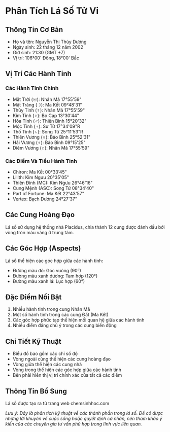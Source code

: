 # Phân Tích Lá Số Tử Vi

## Thông Tin Cơ Bản
- Họ và tên: Nguyễn Thị Thùy Dương
- Ngày sinh: 22 tháng 12 năm 2002
- Giờ sinh: 21:30 (GMT +7)
- Vị trí: 106°00' Đông, 18°00' Bắc

## Vị Trí Các Hành Tinh

### Các Hành Tinh Chính
- Mặt Trời (☉): Nhân Mã 17°55'59"
- Mặt Trăng (☽): Ma Kết 09°48'31"
- Thủy Tinh (☿): Nhân Mã 17°55'59"
- Kim Tinh (♀): Bọ Cạp 13°30'44"
- Hỏa Tinh (♂): Thiên Bình 15°20'32"
- Mộc Tinh (♃): Sư Tử 17°34'09"R
- Thổ Tinh (♄): Song Tử 25°11'53"R
- Thiên Vương (♅): Bảo Bình 25°52'31"
- Hải Vương (♆): Bảo Bình 09°15'25"
- Diêm Vương (♇): Nhân Mã 17°55'59"

### Các Điểm Và Tiểu Hành Tinh
- Chiron: Ma Kết 00°33'45"
- Lilith: Kim Ngưu 20°35'05"
- Thiên Đỉnh (MC): Kim Ngưu 26°46'16"
- Cung Mệnh (ASC): Song Tử 08°34'40"
- Part of Fortune: Ma Kết 22°43'57"
- Vertex: Bạch Dương 24°27'37"

## Các Cung Hoàng Đạo
Lá số sử dụng hệ thống nhà Placidus, chia thành 12 cung được đánh dấu bởi vòng tròn màu vàng ở trung tâm.

## Các Góc Hợp (Aspects)
Lá số thể hiện các góc hợp giữa các hành tinh:
- Đường màu đỏ: Góc vuông (90°)
- Đường màu xanh dương: Tam hợp (120°)
- Đường màu xanh lá: Lục hợp (60°)

## Đặc Điểm Nổi Bật
1. Nhiều hành tinh trong cung Nhân Mã
2. Một số hành tinh trong các cung Đất (Ma Kết)
3. Các góc hợp phức tạp thể hiện mối quan hệ giữa các hành tinh
4. Nhiều điểm đáng chú ý trong các cung biến động

## Chi Tiết Kỹ Thuật
- Biểu đồ bao gồm các chỉ số độ
- Vòng ngoài cùng thể hiện các cung hoàng đạo
- Vòng giữa thể hiện các cung nhà
- Vòng trong thể hiện các góc hợp giữa các hành tinh
- Bên phải hiển thị vị trí chính xác của tất cả các điểm

## Thông Tin Bổ Sung
Lá số được tạo ra từ trang web chemsinhhoc.com

*Lưu ý: Đây là phân tích kỹ thuật về các thành phần trong lá số. Để có được những lời khuyên về cuộc sống hoặc quyết định cá nhân, nên tham khảo ý kiến của các chuyên gia tư vấn phù hợp trong lĩnh vực liên quan.* 